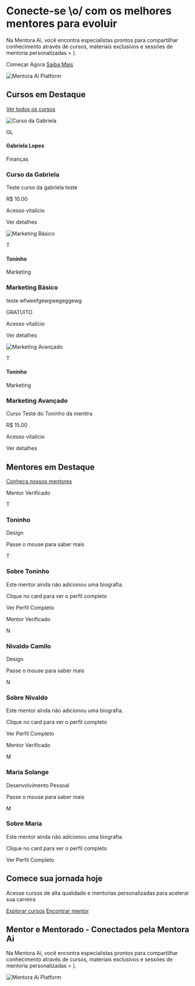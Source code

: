 # Conecte-se \\o/ com os melhores  mentores para evoluir

Na Mentora Ai, você encontra especialistas prontos para compartilhar conhecimento através de cursos, materiais exclusivos e sessões de mentoria personalizadas = ).

Começar Agora [Saiba Mais](https://mentoraai.com.br/about)

![Mentora Ai Platform](https://mentoraai.com.br/placeholder.svg)

## Cursos em Destaque

[Ver todos os cursos](https://mentoraai.com.br/courses)

![Curso da Gabriela](https://erfuinkfouijxgfkxhhn.supabase.co/storage/v1/object/public/courses/5b8c3961-5f45-4ea0-a364-8b3c32626bb4.jpeg?t=1750858187369)

GL

#### Gabriela Lopes

Finanças

### Curso da Gabriela

Teste curso da gabriela teste

R$ 10.00

Acesso vitalício

Ver detalhes

![Marketing Básico](https://erfuinkfouijxgfkxhhn.supabase.co/storage/v1/object/public/courses/81d59d02-d9ca-455e-9795-7e5399d569f5.jpeg?t=1750858997643)

T

#### Toninho

Marketing

### Marketing Básico

teste wfweefgewgwegeggewg

GRATUITO

Acesso vitalício

Ver detalhes

![Marketing Avançado](https://erfuinkfouijxgfkxhhn.supabase.co/storage/v1/object/public/courses/e360d8d7-78da-4c43-856b-b3b07c46c4b2.png?t=1750558486541)

T

#### Toninho

Marketing

### Marketing Avançado

Curso Teste do Toninho da mentira

R$ 15.00

Acesso vitalício

Ver detalhes

## Mentores em Destaque

[Conheça nossos mentores](https://mentoraai.com.br/mentors)

Mentor Verificado

T

### Toninho

Design

Passe o mouse para saber mais

T

### Sobre Toninho

Este mentor ainda não adicionou uma biografia.

Clique no card para ver o perfil completo

Ver Perfil Completo

Mentor Verificado

N

### Nivaldo Camilo

Design

Passe o mouse para saber mais

N

### Sobre Nivaldo

Este mentor ainda não adicionou uma biografia.

Clique no card para ver o perfil completo

Ver Perfil Completo

Mentor Verificado

M

### Maria Solange

Desenvolvimento Pessoal

Passe o mouse para saber mais

M

### Sobre Maria

Este mentor ainda não adicionou uma biografia.

Clique no card para ver o perfil completo

Ver Perfil Completo

## Comece sua jornada hoje

Acesse cursos de alta qualidade e mentorias personalizadas para acelerar sua carreira

[Explorar cursos](https://mentoraai.com.br/courses) [Encontrar mentor](https://mentoraai.com.br/mentors)

## Mentor e Mentorado - Conectados pela **Mentora Ai**

Na Mentora Ai, você encontra especialistas prontos para compartilhar conhecimento através de cursos, materiais exclusivos e sessões de mentoria personalizadas = ).

![Mentora Ai Platform](https://mentoraai.com.br/placeholder.svg)
